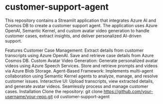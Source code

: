 # customer-support-agent

This repository contains a Streamlit application that integrates Azure AI and Cosmos DB to create a customer support agent. The application uses Azure OpenAI, Semantic Kernel, and custom avatar video generation to handle customer cases, extract insights, and deliver personalized AI-driven support.

Features
Customer Case Management:
Extract details from customer transcripts using Azure OpenAI.
Save and retrieve case details from Azure Cosmos DB.
Custom Avatar Video Generation:
Generate personalized avatar videos using Azure Speech Services.
Store and retrieve prompts and videos via Azure Blob Storage.
Agent-Based Framework:
Implements multi-agent collaboration using Semantic Kernel agents to analyze, manage, and resolve customer issues.
Interactive UI:
Upload transcripts, view extracted details, and generate avatar videos.
Seamlessly process and manage customer cases.
Installation
Clone the repository:
git clone https://github.com/your-username/your-repo.git
cd customer-support-agent
